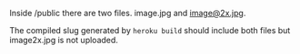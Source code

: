 Inside /public there are two files. image.jpg and image@2x.jpg. 

The compiled slug generated by `heroku build` should include both files but image2x.jpg is not uploaded.
